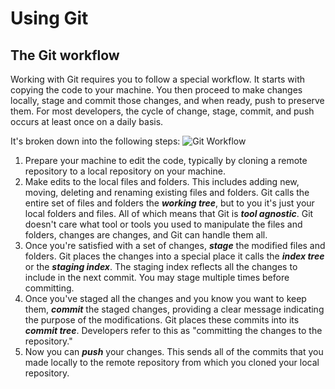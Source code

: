 # Using Git

## The Git workflow
Working with Git requires you to follow a special workflow. It starts with copying the code to your machine. You then proceed to make changes locally, stage and commit those changes, and when ready, push to preserve them. For most developers, the cycle of change, stage, commit, and push occurs at least once on a daily basis.

It's broken down into the following steps:
![Git Workflow](https://bootcamp-os-lms-prd-public.s3.us-west-2.amazonaws.com/content/cf720631538b380b9a4f42efba951643.png)

1.  Prepare your machine to edit the code, typically by cloning a remote repository to a local repository on your machine.
2.  Make edits to the local files and folders. This includes adding new, moving, deleting and renaming existing files and folders. Git calls the entire set of files and folders the **_working tree_**, but to you it's just your local folders and files. All of which means that Git is **_tool agnostic_**. Git doesn't care what tool or tools you used to manipulate the files and folders, changes are changes, and Git can handle them all.
3.  Once you're satisfied with a set of changes, **_stage_** the modified files and folders. Git places the changes into a special place it calls the **_index tree_** or the **_staging index_**. The staging index reflects all the changes to include in the next commit. You may stage multiple times before committing.
4.  Once you've staged all the changes and you know you want to keep them, **_commit_** the staged changes, providing a clear message indicating the purpose of the modifications. Git places these commits into its **_commit tree_**. Developers refer to this as "committing the changes to the repository."
5.  Now you can **_push_** your changes. This sends all of the commits that you made locally to the remote repository from which you cloned your local repository.